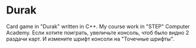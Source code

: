 # Durak
Сard game in "Durak" written in C++. My course work in "STEP" Computer Academy.
Если хотите поиграть, увеличьте консоль, чтоб было видно 2 раздачи карт. И измените шрифт консоли на "Точечные шрифты".
